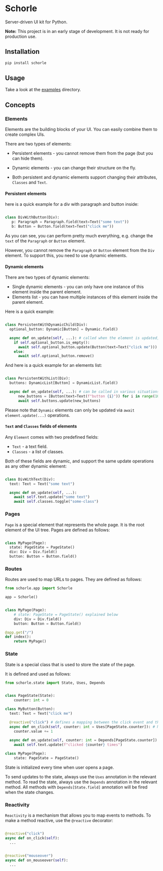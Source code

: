 # Schorle

Server-driven UI kit for Python.

**Note:** This project is in an early stage of development. It is not ready for production use.

## Installation

```bash
pip install schorle
```

## Usage

Take a look at the [examples](examples) directory.


## Concepts

### Elements 

Elements are the building blocks of your UI. You can easily combine them to create complex UIs.

There are two types of elements:
- Persistent elements - you cannot remove them from the page (but you can hide them).
- Dynamic elements - you can change their structure on the fly.

- Both persistent and dynamic elements support changing their attributes, `Classes` and `Text`.

#### Persistent elements


here is a quick example for a div with paragraph and button inside:

```python

class DivWithButton(Div):
   p: Paragraph = Paragraph.field(text=Text("some text"))
   b: Button = Button.field(text=Text("click me"))
```

As you can see, you can perform pretty much everything, e.g. change the `text` of the `Paragraph` or `Button` element.

However, you cannot remove the `Paragraph` or `Button` element from the `Div` element. 
To support this, you need to use dynamic elements.


#### Dynamic elements

There are two types of dynamic elements:

- Single dynamic elements - you can only have one instance of this element inside the parent element.
- Elements list - you can have multiple instances of this element inside the parent element.

Here is a quick example:

```python

class PersistentWithDynamicChild(Div):
  optional_button: Dynamic[Button] = Dynamic.field()

  async def on_update(self, ...): # called when the element is updated, see below
    if self.optional_button.is_empty():
      await self.optional_button.update(Button(text=Text("click me")))
    else:
      await self.optional_button.remove()
```

And here is a quick example for an elements list:

```python

class PersistentWithList(Div):
  buttons: DynamicList[Button] = DynamicList.field()

  async def on_update(self, ...): # can be called in various situations, see below
      new_buttons = [Button(text=Text(f"button {i}")) for i in range(10)]
      await self.buttons.update(new_buttons)

```

Please note that `Dynamic` elements can only be updated via `await element.update(...)` operations.


#### `Text` and `Classes` fields of elements

Any `Element` comes with two predefined fields:
- `Text` - a text field.
- `Classes` - a list of classes.

Both of these fields are dynamic, and support the same update operations as any other dynamic element:

```python

class DivWithText(Div):
  text: Text = Text("some text")

  async def on_update(self, ...):
    await self.text.update("some text")
    await self.classes.toggle("some-class")
```

### Pages

`Page` is a special element that represents the whole page. It is the root element of the UI tree.
Pages are defined as follows:

```python

class MyPage(Page):
  state: PageState = PageState()
  div: Div = Div.field()
  button: Button = Button.field()
```


### Routes


Routes are used to map URLs to pages. They are defined as follows:

```python
from schorle.app import Schorle

app = Schorle()


class MyPage(Page):
    # state: PageState = PageState() explained below
    div: Div = Div.field()
    button: Button = Button.field()

@app.get("/")
def index():
    return MyPage()
```

### State


State is a special class that is used to store the state of the page. 

It is defined and used as follows:

```python
from schorle.state import State, Uses, Depends


class PageState(State):
    counter: int = 0

class MyButton(Button):
  text: Text = Text("click me")

  @reactive("click") # defines a mapping between the click event and the on_click method
  async def on_click(self, counter: int = Uses[PageState.counter]): # Note the format - Uses[className.fieldName]
    counter.value += 1
 
  async def on_update(self, counter: int = Depends[PageState.counter]):  # Note the format - Depends[className.fieldName]
    await self.text.update(f"clicked {counter} times")

class MyPage(Page):
    state: PageState = PageState()
```

State is initialized every time when user opens a page. 

To send updates to the state, always use the `Uses` annotation in the relevant method.
To read the state, always use the `Depends` annotation in the relevant method. 
All methods with `Depends[State.field]` annotation will be fired when the state changes.


### Reactivity


`Reactivity` is a mechanism that allows you to map events to methods. To make a method reactive, use the `@reactive` decorator:

```python

@reactive("click")
async def on_click(self):
  ...


@reactive("mouseover")
async def on_mouseover(self):
  ...
```